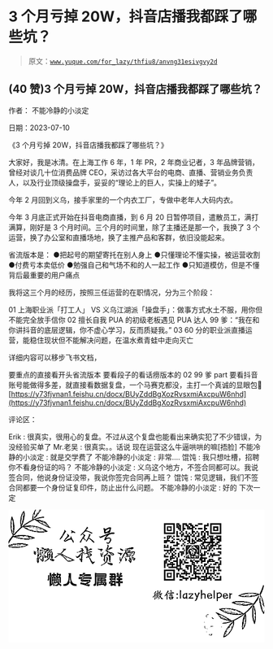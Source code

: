 # 3 个月亏掉 20W，抖音店播我都踩了哪些坑？

> 原文：[`www.yuque.com/for_lazy/thfiu8/anvng31esivgvy2d`](https://www.yuque.com/for_lazy/thfiu8/anvng31esivgvy2d)



## (40 赞)3 个月亏掉 20W，抖音店播我都踩了哪些坑？ 

作者： 不能冷静的小淡定 

日期：2023-07-10 

《3 个月亏掉 20W，抖音店播我都踩了哪些坑？》 

大家好，我是冰清。在上海工作 6 年，1 年 PR，2 年商业记者，3 年品牌营销，曾经对谈几十位消费品牌 CEO，采访过各大平台的电商、直播、营销业务负责人，以及行业顶级操盘手，妥妥的“理论上的巨人，实操上的矮子”。 

今年 2 月回到义乌，接手家里的一个内衣工厂，专做中老年人大码内衣。 

今年 3 月底正式开始在抖音电商直播，到 6 月 20 日暂停项目，遣散员工，满打满算，刚好是 3 个月时间。三个月的时间里，除了主播还是那一个，我换了 3 个运营，换了办公室和直播场地，换了主推产品和客群，依旧没能起来。 

省流版本是： <ne-uli index-type="0"><ne-uli-i>●</ne-uli-i><ne-uli-c class="ne-uli-content" id="ue56e39cf" data-lake-id="ue56e39cf">把起号的期望寄托在别人身上</ne-uli-c></ne-uli> <ne-uli index-type="0"><ne-uli-i>●</ne-uli-i><ne-uli-c class="ne-uli-content" id="u993a6176" data-lake-id="u993a6176">只懂理论不懂实操，被运营收割</ne-uli-c></ne-uli> <ne-uli index-type="0"><ne-uli-i>●</ne-uli-i><ne-uli-c class="ne-uli-content" id="u06f859f8" data-lake-id="u06f859f8">付费亏本卖低价</ne-uli-c></ne-uli> <ne-uli index-type="0"><ne-uli-i>●</ne-uli-i><ne-uli-c class="ne-uli-content" id="u8d94d546" data-lake-id="u8d94d546">勉强自己和气场不和的人一起工作</ne-uli-c></ne-uli> <ne-uli index-type="0"><ne-uli-i>●</ne-uli-i><ne-uli-c class="ne-uli-content" id="u30ae2004" data-lake-id="u30ae2004">只知道模仿，但是不懂背后最重要的用户痛点</ne-uli-c></ne-uli> 

我将这三个月的经历，按照三任运营的在职情况，分为三个阶段： 

01 上海职业派「打工人」 VS 义乌江湖派「操盘手」：做事方式水土不服，用你但不能完全放手信你 02 擅长自我 PUA 的初级老板遇见 PUA 达人 99 爹：“我在和你讲抖音的底层逻辑，你不虚心学习，反而质疑我。” 03 60 分的职业派直播运营，能稳住现状但不能解决问题，在温水煮青蛙中走向灭亡 

详细内容可以移步飞书文档， 

要重点的直接看开头省流版本 要看段子的看话痨版本的 02 99 爹 part 要看抖音账号能做得多差，就直接看数据复盘，一个马赛克都没，主打一个真诚的显眼包🥹[https://y73fjvnan1.feishu.cn/docx/BUyZddBgXozRvsxmiAxcpuW6nhd](https://y73fjvnan1.feishu.cn/docx/BUyZddBgXozRvsxmiAxcpuW6nhd) 

评论区： 

Erik : 很真实，很用心的复盘。不过从这个复盘也能看出来确实犯了不少错误，为没经验买单了 Mr.老吴 : 很真实。。话说 现在运营这么牛逼哄哄的嘛[捂脸] 不能冷静的小淡定 : 就是交学费了 不能冷静的小淡定 : 非常…. 馄饨 : 我只想吐槽，招聘你不看身份证的吗？ 不能冷静的小淡定 : 义乌这个地方，不签合同都可以。我说签合同，他说身份证没带，我说你签完合同再上班？ 馄饨 : 常见逻辑，我们不签合同都要一个身份证复印件，防止出什么问题。 不能冷静的小淡定 : 好的 下次一定 

![](img/894d30a529e7c37bcd3392323c99941c.png)  